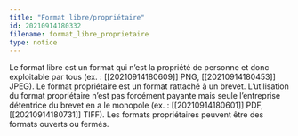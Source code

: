 ```yaml
---
title: "Format libre/propriétaire"
id: 20210914180332
filename: format_libre_proprietaire
type: notice
---
```


Le format libre est un format qui n’est la propriété de personne et donc exploitable par tous (ex. : [[20210914180609]] PNG, [[20210914180453]] JPEG). Le format propriétaire est un format rattaché à un brevet. 
L’utilisation du format propriétaire n’est pas forcément payante mais seule l’entreprise détentrice du brevet en a le monopole (ex. : [[20210914180601]] PDF, [[20210914180731]] TIFF). Les formats propriétaires peuvent être des formats ouverts ou fermés.

